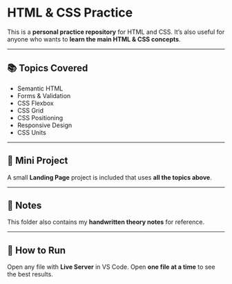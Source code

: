 # HTML & CSS Practice

This is a **personal practice repository** for HTML and CSS. It’s also useful for anyone who wants to **learn the main HTML & CSS concepts**.

---

## 📚 Topics Covered

- Semantic HTML
- Forms & Validation
- CSS Flexbox
- CSS Grid
- CSS Positioning
- Responsive Design
- CSS Units

---

## 🎯 Mini Project

A small **Landing Page** project is included that uses **all the topics above**.

---

## 📝 Notes

This folder also contains my **handwritten theory notes** for reference.

---

## 🚀 How to Run

Open any file with **Live Server** in VS Code. Open **one file at a time** to see the best results.
